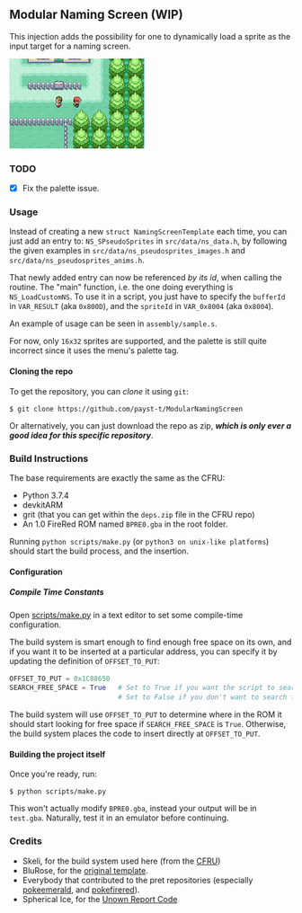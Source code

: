 ## Modular Naming Screen (WIP)
This injection adds the possibility for one to dynamically load a sprite as the input target for a naming screen.

![showcase of the naming screen](showcase.gif)

### TODO
- [x] Fix the palette issue.

### Usage
Instead of creating a new `struct NamingScreenTemplate` each time, you can just add an entry to: `NS_SPseudoSprites` in `src/data/ns_data.h`, by following the given examples in `src/data/ns_pseudosprites_images.h` and `src/data/ns_pseudosprites_anims.h`.

That newly added entry can now be referenced *by its id*, when calling the routine.
The "main" function, i.e. the one doing everything is `NS_LoadCustomNS`. To use it in a script, you just have to specify the `bufferId` in `VAR_RESULT` (aka `0x800D`), and the `spriteId` in `VAR_0x8004` (aka `0x8004`).

An example of usage can be seen in `assembly/sample.s`.

For now, only `16x32` sprites are supported, and the palette is still quite incorrect since it uses the menu's palette tag.

#### Cloning the repo
To get the repository, you can *clone* it using `git`:
```shell
$ git clone https://github.com/payst-t/ModularNamingScreen
```
Or alternatively, you can just download the repo as zip, ***which is only ever a good idea for this specific repository***.

### Build Instructions
The base requirements are exactly the same as the CFRU:
* Python 3.7.4
* devkitARM
* grit (that you can get within the `deps.zip` file in the CFRU repo)
* An 1.0 FireRed ROM named `BPRE0.gba` in the root folder.

Running `python scripts/make.py` (or `python3 on unix-like platforms`) should start the build process, and the insertion.

#### Configuration
##### Compile Time Constants

Open [scripts/make.py](scripts/make.py#L12) in a text editor to set some compile-time configuration.

The build system is smart enough to find enough free space on its own, and if you want it to be inserted at a particular address, you can specify it by updating the definition of `OFFSET_TO_PUT`:

```python
OFFSET_TO_PUT = 0x1C88650
SEARCH_FREE_SPACE = True   # Set to True if you want the script to search for free space
                           # Set to False if you don't want to search for free space as you for example update the engine
```

The build system will use `OFFSET_TO_PUT` to determine where in the ROM it should start looking for free space if `SEARCH_FREE_SPACE` is `True`.  Otherwise, the build system places the code to insert directly at `OFFSET_TO_PUT`.

#### Building the project itself
Once you're ready, run:

```shell
$ python scripts/make.py
```
This won't actually modify `BPRE0.gba`, instead your output will be in `test.gba`. Naturally, test it in an emulator before continuing.

### Credits
- Skeli, for the build system used here (from the [CFRU](https://github.com/Skeli789/Complete-Fire-Red-Upgrade))
- BluRose, for the [original template](https://github.com/BluRosie/firegold-code/tree/firegold).
- Everybody that contributed to the pret repositories (especially [pokeemerald](https://github.com/pret/pokeemerald), and [pokefirered](https://github.com/pret/pokefirered)).
- Spherical Ice, for the [Unown Report Code](https://github.com/sphericalice/bpre-unown-report)
